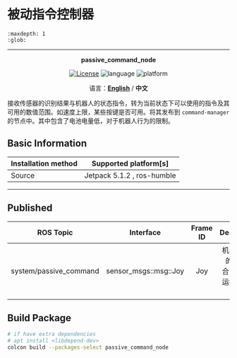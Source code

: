 # 被动指令控制器

```{toctree}
:maxdepth: 1
:glob:
```

------

<p align="center"><strong>passive_command_node</strong></p>
<p align="center"><a href="https://github.com/${YOUR_GIT_REPOSITORY}/blob/main/LICENSE"><img alt="License" src="https://img.shields.io/badge/License-Apache%202.0-orange"/></a>
<img alt="language" src="https://img.shields.io/badge/language-c++-red"/>
<img alt="platform" src="https://img.shields.io/badge/platform-linux-l"/>
</p>
<p align="center">
    语言：<a href="./docs/docs_en/README_EN.md"><strong>English</strong></a> / <strong>中文</strong>
</p>

​	接收传感器的识别结果与机器人的状态指令，转为当前状态下可以使用的指令及其可用的数值范围。如速度上限，某些按键是否可用。将其发布到 `command-manager` 的节点中。其中包含了电池电量低，对于机器人行为的限制。

## Basic Information

| Installation method | Supported platform[s]      |
| ------------------- | -------------------------- |
| Source              | Jetpack 5.1.2 , ros-humble |

------

## Published

|       ROS Topic        |       Interface       | Frame ID |                Description                 |
| :--------------------: | :-------------------: | :------: | :----------------------------------------: |
| system/passive_command | sensor_msgs::msg::Joy |   Joy    | 机器人当前的状态整合，发布的运控规则限制器 |

## Build Package

```bash
# if have extra dependencies
# apt install <libdepend-dev>
colcon build --packages-select passive_command_node
```

